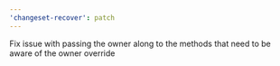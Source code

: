 ```yaml
---
'changeset-recover': patch
---
```


Fix issue with passing the owner along to the methods that need to be aware of the owner override
